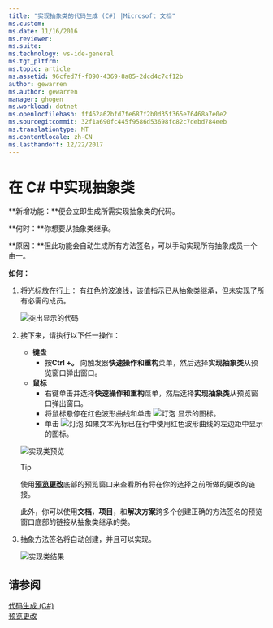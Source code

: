 ```yaml
---
title: "实现抽象类的代码生成 (C#) |Microsoft 文档"
ms.custom: 
ms.date: 11/16/2016
ms.reviewer: 
ms.suite: 
ms.technology: vs-ide-general
ms.tgt_pltfrm: 
ms.topic: article
ms.assetid: 96cfed7f-f090-4369-8a85-2dcd4c7cf12b
author: gewarren
ms.author: gewarren
manager: ghogen
ms.workload: dotnet
ms.openlocfilehash: ff462a62bfd7fe687f2b0d35f365e76468a7e0e2
ms.sourcegitcommit: 32f1a690fc445f9586d53698fc82c7debd784eeb
ms.translationtype: MT
ms.contentlocale: zh-CN
ms.lasthandoff: 12/22/2017
---
```

# <a name="implement-an-abstract-class-in-c"></a>在 C# 中实现抽象类 #
**新增功能：**便会立即生成所需实现抽象类的代码。 

**何时：**你想要从抽象类继承。  

**原因：**但此功能会自动生成所有方法签名，可以手动实现所有抽象成员一个由一。 

**如何：**

1. 将光标放在行上： 有红色的波浪线，该值指示已从抽象类继承，但未实现了所有必需的成员。

   ![突出显示的代码](media/abstract_highlight.png)

1. 接下来，请执行以下任一操作：
   * **键盘**
     * 按**Ctrl +。** 向触发器**快速操作和重构**菜单，然后选择**实现抽象类**从预览窗口弹出窗口。
   * **鼠标**
     * 右键单击并选择**快速操作和重构**菜单，然后选择**实现抽象类**从预览窗口弹出窗口。
     * 将鼠标悬停在红色波形曲线和单击 ![灯泡](media/bulb.png) 显示的图标。
     * 单击 ![灯泡](media/bulb.png) 如果文本光标已在行中使用红色波形曲线的左边距中显示的图标。

   ![实现类预览](media/abstract_preview.png)

   >[!TIP]
   >使用[**预览更改**](../../ide/preview-changes.md)底部的预览窗口来查看所有将在你的选择之前所做的更改的链接。
   >
   >此外，你可以使用**文档**，**项目**，和**解决方案**跨多个创建正确的方法签名的预览窗口底部的链接从抽象类继承的类。

1. 抽象方法签名将自动创建，并且可以实现。

   ![实现类结果](media/abstract_result.png)

## <a name="see-also"></a>请参阅  
[代码生成 (C#)](../code-generation-csharp.md)  
[预览更改](../../ide/preview-changes.md)
